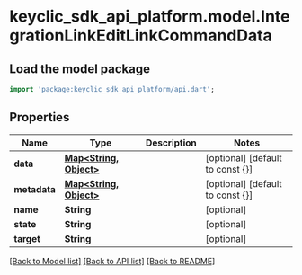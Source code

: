 # keyclic_sdk_api_platform.model.IntegrationLinkEditLinkCommandData

## Load the model package
```dart
import 'package:keyclic_sdk_api_platform/api.dart';
```

## Properties
Name | Type | Description | Notes
------------ | ------------- | ------------- | -------------
**data** | [**Map<String, Object>**](Object.md) |  | [optional] [default to const {}]
**metadata** | [**Map<String, Object>**](Object.md) |  | [optional] [default to const {}]
**name** | **String** |  | [optional] 
**state** | **String** |  | [optional] 
**target** | **String** |  | [optional] 

[[Back to Model list]](../README.md#documentation-for-models) [[Back to API list]](../README.md#documentation-for-api-endpoints) [[Back to README]](../README.md)


